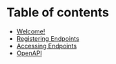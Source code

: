 # Table of contents

* [Welcome!](README.md)
* [Registering Endpoints](registering-endpoints.md)
* [Accessing Endpoints](accessing-endpoints.md)
* [OpenAPI](openapi.md)

